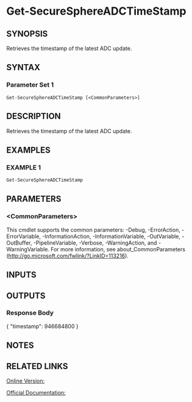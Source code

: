 ﻿# Get-SecureSphereADCTimeStamp

## SYNOPSIS
Retrieves the timestamp of the latest ADC update.

## SYNTAX

### Parameter Set 1
```
Get-SecureSphereADCTimeStamp [<CommonParameters>]
```

## DESCRIPTION
Retrieves the timestamp of the latest ADC update.

## EXAMPLES

### EXAMPLE 1

```powershell
Get-SecureSphereADCTimeStamp
```

## PARAMETERS

### \<CommonParameters\>
This cmdlet supports the common parameters: -Debug, -ErrorAction, -ErrorVariable, -InformationAction, -InformationVariable, -OutVariable, -OutBuffer, -PipelineVariable, -Verbose, -WarningAction, and -WarningVariable. For more information, see about_CommonParameters (http://go.microsoft.com/fwlink/?LinkID=113216).

## INPUTS

## OUTPUTS

### Response Body
{
"timestamp": 946684800
}

## NOTES

## RELATED LINKS

[Online Version:](https://github.com/akshinmustafayev/Documentation/MD)

[Official Documentation:](https://docs.imperva.com/bundle/v13.6-api-reference-guide/page/70822.htm)



